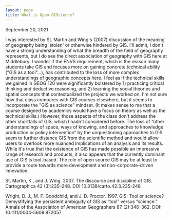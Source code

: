 ```yaml
---
layout: page
title: What is Open GIScience?
---
```


September 20, 2021

I was interested by St. Martin and Wing's (2007) discussion of the meaning of geography being 'stolen' or otherwise hindered by GIS. I'll admit, I don't have a strong understanding of what the breadth of the field of geography represents, but I do see the direct association of geography with GIS here at Middlebury. I wonder if the ENVS requirement, which is the reason many students  take GIS and focuses more on gaining concrete technical ability ("GIS as a tool"...),
has contributed to the loss of more complex understandings of geographic concepts here. I feel as if the technical skills we gained in GEOG 120 were significantly bolstered by 1) practicing critical thinking and deductive reasoning, and 2) learning the social theories and spatial concepts that contextualized the projects we worked on. I'm not sure how that class compares with GIS courses elsewhere, but it seems to incorporate the "GIS as science" mindset. (It makes sense to me that a course designed by academics would have a focus on theory as well as the technical skills.) However, those aspects of the class don't address the other shortfalls of GIS, which I hadn't considered before. The loss of “other understandings of space, ways of knowing, and approaches to knowledge production or policy intervention” by the unquestioning approaches to GIS seem to further distance GIS from the scientific method and would allow users to overlook more nuanced implications of an analysis and its results. 
While it's true that the existence of GIS has made possible an impressive range of research and products, it also appears that the currently dominant use of GIS is tool-based. The role of open source GIS may be at least to provide a route towards more development and non-corporate-driven innovation. 

St. Martin, K., and J. Wing. 2007. The discourse and discipline of GIS. Cartographica 42 (3):235–248. DOI:10.3138/carto.42.3.235-248

Wright, D. J., M. F. Goodchild, and J. D. Proctor. 1997. GIS: Tool or science? Demystifying the persistent ambiguity of GIS as “tool” versus “science.” Annals of the Association of American Geographers 87 (2):346–362. DOI: 10.1111/0004-5608.872057
